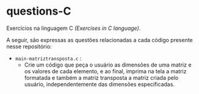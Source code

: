 # questions-C

Exercícios na linguagem C _(Exercises in C language)_.

A seguir, são expressas as questões relacionadas a cada código presente nesse repositório:
- `main-matriztransposta.c` :
  - Crie um código que peça o usuário as dimensões de uma matriz e os valores de cada elemento, e ao final, imprima na tela a matriz formatada e também a matriz transposta a matriz criada pelo usuário, independentemente das dimensões especificadas. 
